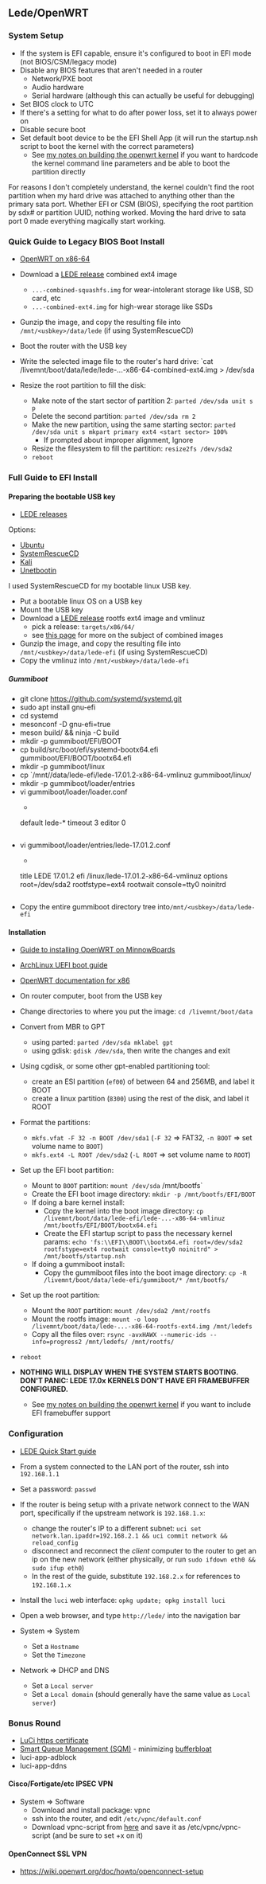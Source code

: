 ## Lede/OpenWRT

### System Setup
* If the system is EFI capable, ensure it's configured to boot in EFI mode (not BIOS/CSM/legacy mode)
* Disable any BIOS features that aren't needed in a router
  * Network/PXE boot
  * Audio hardware
  * Serial hardware (although this can actually be useful for debugging)
* Set BIOS clock to UTC
* If there's a setting for what to do after power loss, set it to always power on
* Disable secure boot
* Set default boot device to be the EFI Shell App (it will run the startup.nsh script to boot the kernel with the correct parameters)
  * See [my notes on building the openwrt kernel](/hobbies/openwrt/kernel.html) if you want to hardcode the kernel command line parameters and be able to boot the partition directly

For reasons I don't completely understand, the kernel couldn't find the root partition when my hard drive was attached to anything other than the primary sata port. Whether EFI or CSM (BIOS), specifying the root partition by sdx# or partition UUID, nothing worked. Moving the hard drive to sata port 0 made everything magically start working.

### Quick Guide to Legacy BIOS Boot Install
* [OpenWRT on x86-64](https://we.riseup.net/lackof/openwrt-on-x86-64)


* Download a [LEDE release](https://downloads.lede-project.org/releases/) combined ext4 image
  * `...-combined-squashfs.img` for wear-intolerant storage like USB, SD card, etc
  * `...-combined-ext4.img` for high-wear storage like SSDs
* Gunzip the image, and copy the resulting file into `/mnt/<usbkey>/data/lede` (if using SystemRescueCD)
* Boot the router with the USB key
* Write the selected image file to the router's hard drive: `cat /livemnt/boot/data/lede/lede-...-x86-64-combined-ext4.img > /dev/sda
* Resize the root partition to fill the disk:
  * Make note of the start sector of partition 2: `parted /dev/sda unit s p`
  * Delete the second partition: `parted /dev/sda rm 2`
  * Make the new partition, using the same starting sector: `parted /dev/sda unit s mkpart primary ext4 <start sector> 100%`
    * If prompted about improper alignment, Ignore
  * Resize the filesystem to fill the partition: `resize2fs /dev/sda2`
  * `reboot`

### Full Guide to EFI Install
#### Preparing the bootable USB key
* [LEDE releases](https://downloads.lede-project.org/releases/)

Options:
* [Ubuntu](https://wiki.ubuntu.com/LiveUsbPendrivePersistent)
* [SystemRescueCD](http://www.system-rescue-cd.org/Installing-SystemRescueCd-on-a-USB-stick/)
* [Kali](https://docs.kali.org/downloading/kali-linux-live-usb-install)
* [Unetbootin](https://unetbootin.github.io/)

I used SystemRescueCD for my bootable linux USB key.

* Put a bootable linux OS on a USB key
* Mount the USB key
* Download a [LEDE release](https://downloads.lede-project.org/releases/) rootfs ext4 image and vmlinuz
  * pick a release: `targets/x86/64/`
  * see [this page](https://we.riseup.net/lackof/openwrt-on-x86-64#using-the-combined-images) for more on the subject of combined images
* Gunzip the image, and copy the resulting file into `/mnt/<usbkey>/data/lede-efi` (if using SystemRescueCD)
* Copy the vmlinuz into `/mnt/<usbkey>/data/lede-efi`

##### Gummiboot
* git clone https://github.com/systemd/systemd.git
* sudo apt install gnu-efi
* cd systemd
* mesonconf -D gnu-efi=true
* meson build/ && ninja -C build
* mkdir -p gummiboot/EFI/BOOT
* cp build/src/boot/efi/systemd-bootx64.efi gummiboot/EFI/BOOT/bootx64.efi
* mkdir -p gummiboot/linux
* cp `/mnt/<usbkey>/data/lede-efi/lede-17.01.2-x86-64-vmlinuz gummiboot/linux/
* mkdir -p gummiboot/loader/entries
* vi gummiboot/loader/loader.conf
  * ```
  default lede-*
  timeout 3
  editor 0
  ```
* vi gummiboot/loader/entries/lede-17.01.2.conf
  * ```
  title    LEDE 17.01.2
  efi      /linux/lede-17.01.2-x86-64-vmlinuz
  options root=/dev/sda2 rootfstype=ext4 rootwait console=tty0 noinitrd
  ```
* Copy the entire gummiboot directory tree into`/mnt/<usbkey>/data/lede-efi`

#### Installation
* [Guide to installing OpenWRT on MinnowBoards](http://elinux.org/Minnowboard:MinnowMaxDistros#OpenWrt)
* [ArchLinux UEFI boot guide](https://wiki.archlinux.org/index.php/GNU_Parted#UEFI.2FGPT_examples)
* [OpenWRT documentation for x86](https://wiki.openwrt.org/inbox/doc/openwrt_x86)

* On router computer, boot from the USB key
* Change directories to where you put the image: `cd /livemnt/boot/data`
* Convert from MBR to GPT
  * using parted: `parted /dev/sda mklabel gpt`
  * using gdisk: `gdisk /dev/sda`, then write the changes and exit
* Using cgdisk, or some other gpt-enabled partitioning tool:
  * create an ESI partition (`ef00`) of between 64 and 256MB, and label it BOOT
  * create a linux partition (`8300`) using the rest of the disk, and label it ROOT
* Format the partitions:
  * `mkfs.vfat -F 32 -n BOOT /dev/sda1` (`-F 32` => FAT32, `-n BOOT` => set volume name to `BOOT`)
  * `mkfs.ext4 -L ROOT /dev/sda2` (`-L ROOT` => set volume name to `ROOT`)
* Set up the EFI boot partition:
  * Mount to `BOOT` partition: `mount /dev/sda` /mnt/bootfs`
  * Create the EFI boot image directory: `mkdir -p /mnt/bootfs/EFI/BOOT`
  * If doing a bare kernel install:
    * Copy the kernel into the boot image directory: `cp /livemnt/boot/data/lede-efi/lede-...-x86-64-vmlinuz /mnt/bootfs/EFI/BOOT/bootx64.efi`
    * Create the EFI startup script to pass the necessary kernel params: `echo 'fs:\\EFI\\BOOT\\bootx64.efi root=/dev/sda2 rootfstype=ext4 rootwait console=tty0 noinitrd" > /mnt/bootfs/startup.nsh`
  * If doing a gummiboot install:
    * Copy the gummiboot files into the boot image directory: `cp -R /livemnt/boot/data/lede-efi/gummiboot/* /mnt/bootfs/`
* Set up the root partition:
  * Mount the `ROOT` partition: `mount /dev/sda2 /mnt/rootfs`
  * Mount the rootfs image: `mount -o loop /livemnt/boot/data/lede-...-x86-64-rootfs-ext4.img /mnt/ledefs`
  * Copy all the files over: `rsync -avxHAWX --numeric-ids --info=progress2 /mnt/ledefs/ /mnt/rootfs/`
* `reboot`
* **NOTHING WILL DISPLAY WHEN THE SYSTEM STARTS BOOTING.  DON'T PANIC: LEDE 17.0x KERNELS DON'T HAVE EFI FRAMEBUFFER CONFIGURED.**
  * See [my notes on building the openwrt kernel](/hobbies/openwrt/kernel.html) if you want to include EFI framebuffer support


### Configuration
* [LEDE Quick Start guide](https://lede-project.org/docs/guide-quick-start/start)

* From a system connected to the LAN port of the router, ssh into `192.168.1.1`
* Set a password: `passwd`
* If the router is being setup with a private network connect to the WAN port, specifically if the upstream network is `192.168.1.x`:
  * change the router's IP to a different subnet: `uci set network.lan.ipaddr=192.168.2.1 && uci commit network && reload_config`
  * disconnect and reconnect the _client_ computer to the router to get an ip on the new network (either physically, or run `sudo ifdown eth0 && sudo ifup eth0`)
  * In the rest of the guide, substitute `192.168.2.x` for references to `192.168.1.x`
* Install the `luci` web interface: `opkg update; opkg install luci`
* Open a web browser, and type `http://lede/` into the navigation bar
* System => System
  * Set a `Hostname`
  * Set the `Timezone`
* Network => DHCP and DNS
  * Set a `Local server`
  * Set a `Local domain` (should generally have the same value as `Local server`)


### Bonus Round
* [LuCi https certificate](https://lede-project.org/docs/user-guide/getting-rid-of-luci-https-certificate-warnings)
* [Smart Queue Management (SQM)](https://lede-project.org/docs/user-guide/sqm) - minimizing [bufferbloat](https://www.bufferbloat.net/projects/bloat/wiki/What_can_I_do_about_Bufferbloat/)
* luci-app-adblock
* luci-app-ddns

#### Cisco/Fortigate/etc IPSEC VPN
* System => Software
  * Download and install package: vpnc
  * ssh into the router, and edit `/etc/vpnc/default.conf`
  * Download vpnc-script from [here](http://git.infradead.org/users/dwmw2/vpnc-scripts.git/blob_plain/HEAD:/vpnc-script) and save it as /etc/vpnc/vpnc-script (and be sure to set +x on it)

#### OpenConnect SSL VPN
* https://wiki.openwrt.org/doc/howto/openconnect-setup
